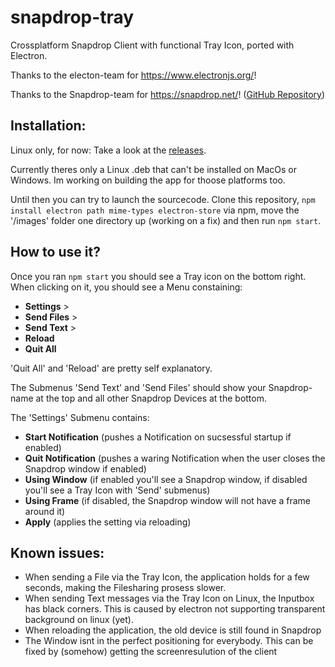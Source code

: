 # snapdrop-tray
Crossplatform Snapdrop Client with functional Tray Icon, ported with Electron.


Thanks to the electon-team for https://www.electronjs.org/!

Thanks to the Snapdrop-team for https://snapdrop.net/! ([GitHub Repository](https://github.com/RobinLinus/snapdrop))

## Installation:

Linux only, for now:
Take a look at the [releases](https://github.com/erik-404err/snapdrop-tray/releases).

Currently theres only a Linux .deb that can't be installed on MacOs or Windows. Im working on building the app for thoose platforms too.

Until then you can try to launch the sourcecode. Clone this repository, `npm install electron path mime-types electron-store` via npm, move the '/images' folder one directory up (working on a fix) and then run `npm start`.

## How to use it?

Once you ran `npm start` you should see a Tray icon on the bottom right. When clicking on it, you should see a Menu constaining:

- __Settings__   >
- __Send Files__ >
- __Send Text__  >
- __Reload__
- __Quit All__

'Quit All' and 'Reload' are pretty self explanatory.

The Submenus 'Send Text' and 'Send Files' should show your Snapdrop-name at the top and all other Snapdrop Devices at the bottom.

The 'Settings' Submenu contains:

- __Start Notification__ (pushes a Notification on sucsessful startup if enabled)
- __Quit Notification__ (pushes a waring Notification when the user closes the Snapdrop window if enabled)
- __Using Window__ (if enabled you'll see a Snapdrop window, if disabled you'll see a Tray Icon with 'Send' submenus)
- __Using Frame__ (if disabled, the Snapdrop window will not have a frame around it)
- __Apply__ (applies the setting via reloading)



## Known issues:
- When sending a File via the Tray Icon, the application holds for a few seconds, making the Filesharing prosess slower.
- When sending Text messages via the Tray Icon on Linux, the Inputbox has black corners. This is caused by electron not supporting transparent background on linux (yet). 
- When reloading the application, the old device is still found in Snapdrop
- The Window isnt in the perfect positioning for everybody. This can be fixed by (somehow) getting the screenresulution of the client 

